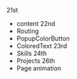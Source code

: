 21st
- content
22nd
- Routing
- PopupColorButton
- ColoredText
23rd
- Skills
24th
- Projects
26th
- Page animation
